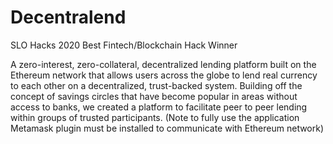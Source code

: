 # Decentralend
SLO Hacks 2020 Best Fintech/Blockchain Hack Winner

A zero-interest, zero-collateral, decentralized lending platform built on the Ethereum network that allows users across the globe to lend real currency to each other on a decentralized, trust-backed system. Building off the concept of savings circles that have become popular in areas without access to banks, we created a platform to facilitate peer to peer lending within groups of trusted participants. (Note to fully use the application Metamask plugin must be installed to communicate with Ethereum network)
